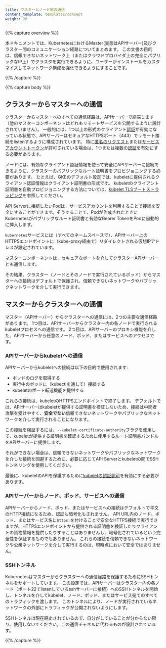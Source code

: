 ```yaml
---
title: マスターとノード間の通信
content_template: templates/concept
weight: 20
---
```


{{% capture overview %}}

本ドキュメントでは、KubernetesにおけるMaster(実態はAPIサーバー)及びクラスター間のコミュニケーション経路についてまとめます。
この文書の目的は、信頼できないネットワーク上（またはクラウドプロバイダ上の完全にパブリックなIP上）でクラスタを実行できるように、ユーザーがインストールをカスタマイズしてネットワーク構成を強化できるようにすることです。

{{% /capture %}}


{{% capture body %}}

## クラスターからマスターへの通信

クラスターからマスターへのすべての通信経路は、APIサーバーで終端します（他のマスターコンポーネントはどれもリモートサービスを公開するように設計されていません）。
一般的には、1つ以上の形式のクライアント[認証](/docs/reference/access-authn-authz/authentication/)が有効になっている状態で、APIサーバーはセキュアなHTTPSポート（443）でリモート接続をlistenするように構成されています。
特に[匿名のリクエスト](/docs/reference/access-authn-authz/authentication/#anonymous-requests)または[サービスアカウントトークン](/docs/reference/access-authn-authz/authentication/#service-account-tokens)が許可されている場合は、1つまたは複数の[認証](/docs/reference/access-authn-authz/authorization/)を有効にする必要があります。

ノードには、有効なクライアント認証情報を使って安全にAPIサーバーに接続できるように、クラスターのパブリックなルート証明書をプロビジョニングする必要があります。
たとえば、GKEのデフォルト設定では、kubeletに提供されるクライアント認証情報はクライアント証明書の形式です。
kubeletのクライアント証明書を自動プロビジョニングする方法については、[kubelet TLSブートストラッピング](/docs/reference/command-line-tools-reference/kubelet-tls-bootstrapping/)を参照してください。

API Serverに接続したいPodは、サービスアカウントを利用することで接続を安全にすることができます。そうすることで、Podが作成されたときにKubernetesがパブリックなルート証明書と有効なBearer TokenをPodに自動的に挿入します。

`kubernetes`サービスには（すべてのネームスペースで）、APIサーバー上のHTTPSエンドポイントに（kube-proxy経由で）リダイレクトされる仮想IPアドレスが設定されています。

マスターコンポーネントは、セキュアなポートを介してクラスターAPIサーバーとも通信します。

その結果、クラスター（ノードとそのノードで実行されているポッド）からマスターへの接続はデフォルトで保護され、信頼できないネットワークやパブリックネットワークを介して実行できます。

## マスターからクラスターへの通信

マスター（APIサーバー）からクラスターへの通信には、2つの主要な通信経路があります。
1つ目は、APIサーバーからクラスター内の各ノードで実行されるkubeletプロセスへの通信です。
2つ目は、APIサーバーのプロキシ機能を介した、APIサーバーから任意のノード、ポッド、またはサービスへのアクセスです。

### APIサーバーからkubeletへの通信

APIサーバーからkubeletへの接続は以下の目的で使用されます:

  * ポッドのログを取得する
  * 実行中のポッドに（kubectlを通して）接続する
  * kubeletのポート転送機能を提供する

これらの接続は、kubeletのHTTPSエンドポイントで終了します。
デフォルトでは、APIサーバーはkubeletが提供する証明書を検証しないため、接続は中間者攻撃を受けやすく、**安全でない**信頼できないネットワークやパブリックなネットワークを介して実行されることになります。

この接続を検証するには、`--kubelet-certificate-authority`フラグを使用して、kubeletが提供する証明書を確認するために使用するルート証明書バンドルをAPIサーバーに提供します。

それができない場合は、信頼できないネットワークやパブリックなネットワークを介した接続を回避するために、必要に応じてAPI Serverとkubeletの間でSSHトンネリングを使用してください。

最後に、kubeletのAPIを保護するために[kubeletの認証認可](/docs/admin/kubelet-authentication-authorization/)を有効にする必要があります。

### APIサーバーからノード、ポッド、サービスへの通信

APIサーバーからノード、ポッド、またはサービスへの接続はデフォルトで平文のHTTP接続になるため、認証も暗号化もされません。
API URL内のノード、ポッド、またはサービス名に`https:`を付けることで安全なHTTPS接続で実行できますが、HTTPSエンドポイントから提供される証明書を検証したりクライアントの資格情報を提供したりすることはありませんし、暗号化されているという完全性を保証するものでもありません。
これらの接続を信頼できないネットワークや公衆ネットワークを介して実行するのは、現時点において安全ではありません。

### SSHトンネル

Kubernetesはマスターからクラスターへの通信経路を保護するためにSSHトンネルをサポートしています。
この設定では、APIサーバーはクラスター内の各ノード（ポート22でlistenしているsshサーバーに接続）へのSSHトンネルを開始し、トンネルを介してkubelet、ノード、ポッド、またはサービス宛てのすべてのトラフィックを渡します。
このトンネルにより、ノードが実行されているネットワークの外部にトラフィックが公開されないようにします。

SSHトンネルは現在廃止されているので、自分がしていることが分からない限り、使用しないでください。この通信チャネルに代わるものが設計されています。

{{% /capture %}}
